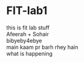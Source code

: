 # FIT-lab1
this is fit lab stuff<br>
Afeerah + Sohair <br>
bibyeby4ebye <br>
main kaam pr barh rhey hain <br>
what is happening
